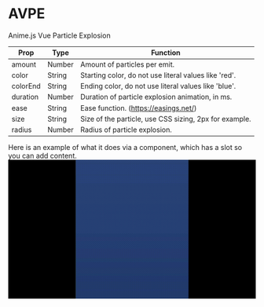 # AVPE
Anime.js Vue Particle Explosion

Prop | Type | Function
--- | --- | --- |
amount | Number | Amount of particles per emit.
color | String | Starting color, do not use literal values like 'red'.
colorEnd | String | Ending color, do not use literal values like 'blue'.
duration | Number | Duration of particle explosion animation, in ms.
ease | String | Ease function. (https://easings.net/)
size | String | Size of the particle, use CSS sizing, 2px for example.
radius | Number | Radius of particle explosion.

Here is an example of what it does via a component, which has a slot so you can add content.
![AVPE Example](AVPE_example.gif)
